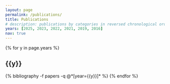 ```yaml
---
layout: page
permalink: /publications/
title: Publications
# description: publications by categories in reversed chronological order. generated by jekyll-scholar.
years: [2025, 2023, 2022, 2021, 2019, 2016]
nav: true
---
```


<div class="publications">

{% for y in page.years %}
  <h2 class="year">{{y}}</h2>
  {% bibliography -f papers -q @*[year={{y}}]* %}
{% endfor %}

</div>
